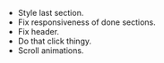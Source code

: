 - Style last section.
- Fix responsiveness of done sections.
- Fix header. 
- Do that click thingy.
- Scroll animations. 
